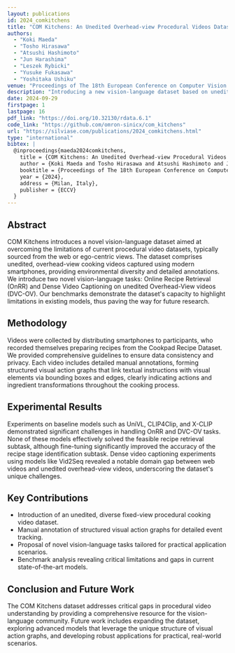 ```yaml
---
layout: publications
id: 2024_comkitchens
title: "COM Kitchens: An Unedited Overhead-view Procedural Videos Dataset as a Vision-Language Benchmark"
authors:
  - "Koki Maeda"
  - "Tosho Hirasawa"
  - "Atsushi Hashimoto"
  - "Jun Harashima"
  - "Leszek Rybicki"
  - "Yusuke Fukasawa"
  - "Yoshitaka Ushiku"
venue: "Proceedings of The 18th European Conference on Computer Vision (ECCV 2024)"
description: "Introducing a new vision-language dataset based on unedited overhead-view procedural cooking videos."
date: 2024-09-29
firstpage: 1
lastpage: 16
pdf_link: "https://doi.org/10.32130/rdata.6.1"
code_link: "https://github.com/omron-sinicx/com_kitchens"
url: "https://silviase.com/publications/2024_comkitchens.html"
type: "international"
bibtex: |
  @inproceedings{maeda2024comkitchens,
    title = {COM Kitchens: An Unedited Overhead-view Procedural Videos Dataset as a Vision-Language Benchmark},
    author = {Koki Maeda and Tosho Hirasawa and Atsushi Hashimoto and Jun Harashima and Leszek Rybicki and Yusuke Fukasawa and Yoshitaka Ushiku},
    booktitle = {Proceedings of The 18th European Conference on Computer Vision (ECCV 2024)},
    year = {2024},
    address = {Milan, Italy},
    publisher = {ECCV}
  }
---
```


## Abstract

COM Kitchens introduces a novel vision-language dataset aimed at overcoming the limitations of current procedural video datasets, typically sourced from the web or ego-centric views. The dataset comprises unedited, overhead-view cooking videos captured using modern smartphones, providing environmental diversity and detailed annotations. We introduce two novel vision-language tasks: Online Recipe Retrieval (OnRR) and Dense Video Captioning on unedited Overhead-View videos (DVC-OV). Our benchmarks demonstrate the dataset's capacity to highlight limitations in existing models, thus paving the way for future research.

## Methodology

Videos were collected by distributing smartphones to participants, who recorded themselves preparing recipes from the Cookpad Recipe Dataset. We provided comprehensive guidelines to ensure data consistency and privacy. Each video includes detailed manual annotations, forming structured visual action graphs that link textual instructions with visual elements via bounding boxes and edges, clearly indicating actions and ingredient transformations throughout the cooking process.

## Experimental Results

Experiments on baseline models such as UniVL, CLIP4Clip, and X-CLIP demonstrated significant challenges in handling OnRR and DVC-OV tasks. None of these models effectively solved the feasible recipe retrieval subtask, although fine-tuning significantly improved the accuracy of the recipe stage identification subtask. Dense video captioning experiments using models like Vid2Seq revealed a notable domain gap between web videos and unedited overhead-view videos, underscoring the dataset's unique challenges.

## Key Contributions

- Introduction of an unedited, diverse fixed-view procedural cooking video dataset.
- Manual annotation of structured visual action graphs for detailed event tracking.
- Proposal of novel vision-language tasks tailored for practical application scenarios.
- Benchmark analysis revealing critical limitations and gaps in current state-of-the-art models.

## Conclusion and Future Work

The COM Kitchens dataset addresses critical gaps in procedural video understanding by providing a comprehensive resource for the vision-language community. Future work includes expanding the dataset, exploring advanced models that leverage the unique structure of visual action graphs, and developing robust applications for practical, real-world scenarios.
